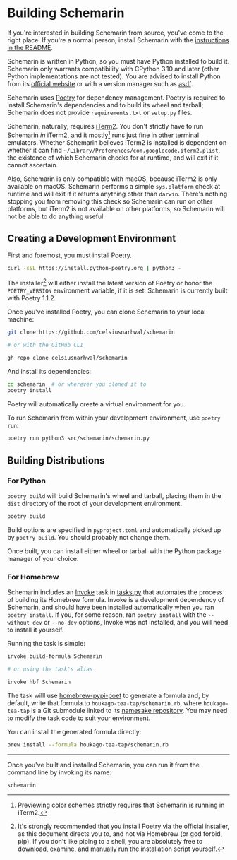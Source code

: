 # Building Schemarin

If you're interested in building Schemarin from source, you've come to the right place. If you're a normal person,
install Schemarin with the [instructions in the README](README.md#installation).

Schemarin is written in Python, so you must have Python installed to build it. Schemarin only warrants compatibility
with CPython 3.10 and later (other Python implementations are not tested). You are advised to install Python from its
[official website](https://python.org/downloads) or with a version manager such as [asdf](https://asdf-vm.com). 

Schemarin uses [Poetry](https://python-poetry.org) for dependency management. Poetry is required
to install Schemarin's dependencies and to build its wheel and tarball; Schemarin does not provide `requirements.txt` 
or `setup.py` files.

Schemarin, naturally, requires [iTerm2](https://iterm2.com). You don't strictly have to run Schemarin *in* iTerm2, and
it mostly[^1] runs just fine in other terminal emulators. Whether Schemarin believes iTerm2 is installed is dependent
on whether it can find `~/Library/Preferences/com.googlecode.iterm2.plist`, the existence of which Schemarin checks for 
at runtime, and will exit if it cannot ascertain. 


Also, Schemarin is only compatible with macOS, because iTerm2 is only available on macOS. Schemarin performs a simple
`sys.platform` check at runtime and will exit if it returns anything other than `darwin`. There's nothing stopping
you from removing this check so Schemarin can run on other platforms, but iTerm2 is not available on other platforms,
so Schemarin will not be able to do anything useful.

## Creating a Development Environment

First and foremost, you must install Poetry.

```bash
curl -sSL https://install.python-poetry.org | python3 -
```

The installer[^2] will either install the latest version of Poetry or honor the `POETRY_VERSION` environment variable, if it is set.
Schemarin is currently built with Poetry 1.1.2.

Once you've installed Poetry, you can clone Schemarin to your local machine:

```bash
git clone https://github.com/celsiusnarhwal/schemarin

# or with the GitHub CLI

gh repo clone celsiusnarhwal/schemarin
```

And install its dependencies:

```bash
cd schemarin  # or wherever you cloned it to
poetry install
```

Poetry will automatically create a virtual environment for you.

To run Schemarin from within your development environment, use `poetry run`:

```bash
poetry run python3 src/schemarin/schemarin.py
```

## Building Distributions

### For Python

`poetry build` will build Schemarin's wheel and tarball, placing them in the `dist` directory of the root of your
development environment.

```bash
poetry build
```

Build options are specified in `pyproject.toml` and automatically picked up by `poetry build`. You should probably
not change them.

Once built, you can install either wheel or tarball with the Python package manager of your choice.


### For Homebrew

Schemarin includes an [Invoke](https://www.pyinvoke.org) task in [tasks.py](tasks.py) that automates the process of 
building its Homebrew formula. Invoke is a development dependency of Schemarin, and should have been installed
automatically when you ran `poetry install`. If you, for some reason, ran `poetry install` with the `--without dev`
or `--no-dev` options, Invoke was not installed, and you will need to install it yourself.

Running the task is simple:

```bash
invoke build-formula Schemarin

# or using the task's alias

invoke hbf Schemarin
```

The task willl use [homebrew-pypi-poet](https://github.com/mbadolato/iTerm2-Color-Schemes/blob/master/tools/preview.rb)
to generate a formula and, by default, write that formula to `houkago-tea-tap/schemarin.rb`, where `houkago-tea-tap`
is a Git submodule linked to its [namesake repository](https://github.com/celsiusnarhwal/homebrew-htt). You may
need to modify the task code to suit your environment.

You can install the generated formula directly:

```bash
brew install --formula houkago-tea-tap/schemarin.rb
```

---
Once you've built and installed Schemarin, you can run it from the command line by invoking its name:

```bash
schemarin
```

[^1]: Previewing color schemes strictly requires that Schemarin is running in iTerm2.

[^2]: It's strongly recommended that you install Poetry via the official installer, as this document directs you to,
and not via Homebrew (or god forbid, pip). If you don't like piping to a shell, you are absolutely free to download,
examine, and manually run the installation script yourself.
